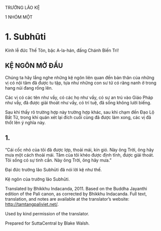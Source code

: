 TRƯỞNG LÃO KỆ

1 NHÓM MỘT

# 1\. Subhūti

Kính lễ đức Thế Tôn, bậc A-la-hán, đấng Chánh Biến Tri!

## KỆ NGÔN MỞ ĐẦU

Chúng ta hãy lắng nghe những kệ ngôn liên quan đến bản thân của những vị có nội tâm đã được tu tập, tựa như những con sư tử có răng nanh ở trong hang núi đang rống lên.

Các vị có các tên như vầy, có các họ như vầy, có sự an trú vào Giáo Pháp như vầy, đã được giải thoát như vầy, có trí tuệ, đã sống không lười biếng.

Sau khi thấy rõ trường hợp này trường hợp khác, sau khi chạm đến Đạo Lộ Bất Tử, trong khi quán xét lại đích cuối cùng đã được làm xong, các vị đã thốt lên ý nghĩa này.

## 1.

“Cái cốc nhỏ của tôi đã được lợp, thoải mái, kín gió. Này ông Trời, ông hãy mưa một cách thoải mái. Tâm của tôi khéo được định tĩnh, được giải thoát. Tôi sống có sự tinh cần. Này ông Trời, ông hãy mưa.”

Đại đức trưởng lão Subhūti đã nói lời kệ như thế.

Kệ ngôn của trưởng lão Subhūti.

Translated by Bhikkhu Indacanda, 2011. Based on the Buddha Jayanthi edition of the Pali canon, as corrected by Bhikkhu Indacanda. Full text, translation, and notes are available at the translator’s website: http://tamtangpaliviet.net/.

Used by kind permission of the translator.

Prepared for SuttaCentral by Blake Walsh.